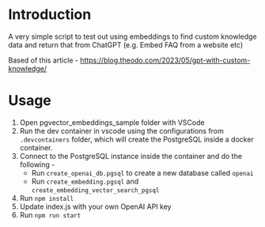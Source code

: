 # Introduction

A very simple script to test out using embeddings to find custom knowledge data and return that from ChatGPT (e.g. Embed FAQ from a website etc)

Based of this article - https://blog.theodo.com/2023/05/gpt-with-custom-knowledge/

# Usage

1. Open pgvector_embeddings_sample folder with VSCode
2. Run the dev container in vscode using the configurations from `.devcontainers` folder, which will create the PostgreSQL inside a docker container.
3. Connect to the PostgreSQL instance inside the container and do the following -
   * Run `create_openai_db.pgsql` to create a new database called `openai`
   * Run `create_embedding.pgsql` and `create_embedding_vector_search_pgsql`
4. Run `npm install`
5. Update index.js with your own OpenAI API key
6. Run `npm run start`
